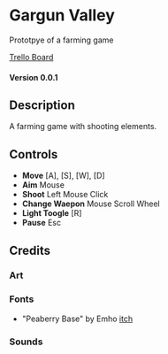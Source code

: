 # Gargun Valley
Prototpye of a farming game

[Trello Board](https://trello.com/b/7xYE8xfg/gargun-valley)

#### Version 0.0.1

## Description
A farming game with shooting elements. 

## Controls

- **Move** [A], [S], [W], [D]
- **Aim** Mouse
- **Shoot** Left Mouse Click
- **Change Waepon** Mouse Scroll Wheel
- **Light Toogle** [R]
- **Pause** Esc

## Credits

### Art

### Fonts

- "Peaberry Base" by Emho [itch](https://emhuo.itch.io/)

### Sounds
